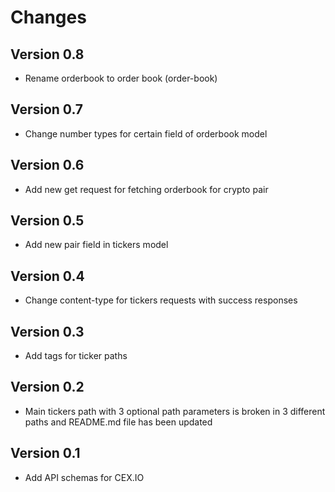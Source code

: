 # Changes

## Version 0.8
- Rename orderbook to order book (order-book)

## Version 0.7
- Change number types for certain field of orderbook model

## Version 0.6
- Add new get request for fetching orderbook for crypto pair

## Version 0.5
- Add new pair field in tickers model

## Version 0.4
- Change content-type for tickers requests with success responses

## Version 0.3
- Add tags for ticker paths

## Version 0.2
- Main tickers path with 3 optional path parameters is broken in 3 different paths and README.md file has been updated

## Version 0.1
- Add API schemas for CEX.IO
